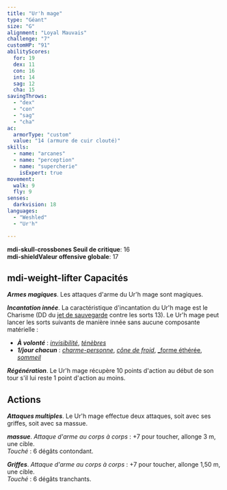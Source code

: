 ```yaml
---
title: "Ur'h mage"
type: "Géant"
size: "G"
alignment: "Loyal Mauvais"
challenge: "7"
customHP: "91"
abilityScores:
  for: 19
  dex: 11
  con: 16
  int: 14
  sag: 12
  cha: 15
savingThrows:
  - "dex"
  - "con"
  - "sag"
  - "cha"
ac:
  armorType: "custom"
  value: "14 (armure de cuir clouté)"
skills:
  - name: "arcanes"
  - name: "perception"
  - name: "supercherie"
    isExpert: true
movement:
  walk: 9
  fly: 9
senses:
  darkvision: 18
languages:
  - "Weshled"
  - "Ur'h"

---
```

**<v-icon>mdi-skull-crossbones</v-icon> Seuil de critique**: 16            
**<v-icon>mdi-shield</v-icon>Valeur offensive globale**: 17      
## <v-icon>mdi-weight-lifter</v-icon> Capacités
_**Armes magiques**_. Les attaques d'arme du Ur'h mage sont magiques.

_**Incantation innée**_. La caractéristique d'incantation du Ur'h mage est le Charisme (DD du [jet de sauvegarde](/utiliser-les-caracteristiques/#jets-de-sauvegarde) contre les sorts 13). Le Ur'h mage peut lancer les sorts suivants de manière innée sans aucune composante matérielle :
* _**À volonté**_ : [_invisibilité_](/grimoire/invisibilite/), [_ténèbres_](/grimoire/tenebres/)
* _**1/jour chacun**_ : [_charme-personne_](/grimoire/charme-personne/), [_cône de froid_](/grimoire/cone-de-froid/), [_forme éthérée](/grimoire/forme-etheree/), [_sommeil_](/grimoire/sommeil/)

_**Régénération**_. Le Ur'h mage récupère 10 points d'action au début de son tour s'il lui reste 1 point d'action au moins.

## Actions
_**Attaques multiples**_. Le Ur'h mage effectue deux attaques, soit avec ses griffes, soit avec sa massue.

_**massue**_. _Attaque d'arme au corps à corps_ : +7 pour toucher, allonge 3 m, une cible.  
_Touché_ : 6 dégâts contondant.

_**Griffes**_. _Attaque d'arme au corps à corps_ : +7 pour toucher, allonge 1,50 m, une cible.  
_Touché_ : 6 dégâts tranchants.
